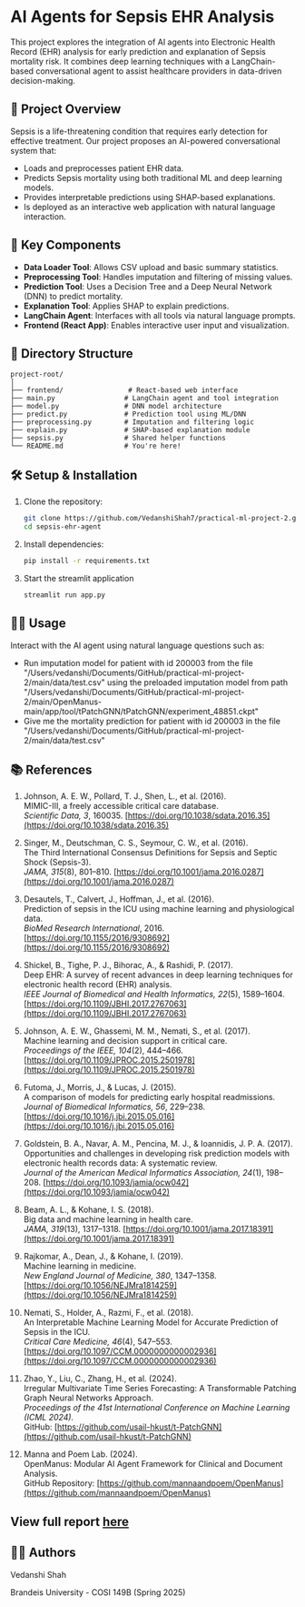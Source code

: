 
# AI Agents for Sepsis EHR Analysis

This project explores the integration of AI agents into Electronic Health Record (EHR) analysis for early prediction and explanation of Sepsis mortality risk. It combines deep learning techniques with a LangChain-based conversational agent to assist healthcare providers in data-driven decision-making.

## 🚀 Project Overview

Sepsis is a life-threatening condition that requires early detection for effective treatment. Our project proposes an AI-powered conversational system that:
- Loads and preprocesses patient EHR data.
- Predicts Sepsis mortality using both traditional ML and deep learning models.
- Provides interpretable predictions using SHAP-based explanations.
- Is deployed as an interactive web application with natural language interaction.

## 🧠 Key Components

- **Data Loader Tool**: Allows CSV upload and basic summary statistics.
- **Preprocessing Tool**: Handles imputation and filtering of missing values.
- **Prediction Tool**: Uses a Decision Tree and a Deep Neural Network (DNN) to predict mortality.
- **Explanation Tool**: Applies SHAP to explain predictions.
- **LangChain Agent**: Interfaces with all tools via natural language prompts.
- **Frontend (React App)**: Enables interactive user input and visualization.

## 📁 Directory Structure

```
project-root/
│
├── frontend/                # React-based web interface
├── main.py                 # LangChain agent and tool integration
├── model.py                # DNN model architecture
├── predict.py              # Prediction tool using ML/DNN
├── preprocessing.py        # Imputation and filtering logic
├── explain.py              # SHAP-based explanation module
├── sepsis.py               # Shared helper functions
└── README.md               # You're here!
```

## 🛠️ Setup & Installation

1. Clone the repository:
   ```bash
   git clone https://github.com/VedanshiShah7/practical-ml-project-2.git
   cd sepsis-ehr-agent
   ```

2. Install dependencies:
   ```bash
   pip install -r requirements.txt

3. Start the streamlit application
    ```bash
    streamlit run app.py

## 👩‍⚕️ Usage

Interact with the AI agent using natural language questions such as:
- Run imputation model for patient with id 200003 from the file "/Users/vedanshi/Documents/GitHub/practical-ml-project-2/main/data/test.csv" using the preloaded imputation model from path "/Users/vedanshi/Documents/GitHub/practical-ml-project-2/main/OpenManus-main/app/tool/tPatchGNN/tPatchGNN/experiment_48851.ckpt"
- Give me the mortality prediction for patient with id 200003 in the file "/Users/vedanshi/Documents/GitHub/practical-ml-project-2/main/data/test.csv"

## 📚 References

1. Johnson, A. E. W., Pollard, T. J., Shen, L., et al. (2016).  
   MIMIC-III, a freely accessible critical care database.  
   *Scientific Data, 3*, 160035. [https://doi.org/10.1038/sdata.2016.35](https://doi.org/10.1038/sdata.2016.35)

2. Singer, M., Deutschman, C. S., Seymour, C. W., et al. (2016).  
   The Third International Consensus Definitions for Sepsis and Septic Shock (Sepsis-3).  
   *JAMA, 315*(8), 801–810. [https://doi.org/10.1001/jama.2016.0287](https://doi.org/10.1001/jama.2016.0287)

3. Desautels, T., Calvert, J., Hoffman, J., et al. (2016).  
   Prediction of sepsis in the ICU using machine learning and physiological data.  
   *BioMed Research International*, 2016. [https://doi.org/10.1155/2016/9308692](https://doi.org/10.1155/2016/9308692)

4. Shickel, B., Tighe, P. J., Bihorac, A., & Rashidi, P. (2017).  
   Deep EHR: A survey of recent advances in deep learning techniques for electronic health record (EHR) analysis.  
   *IEEE Journal of Biomedical and Health Informatics, 22*(5), 1589–1604. [https://doi.org/10.1109/JBHI.2017.2767063](https://doi.org/10.1109/JBHI.2017.2767063)

5. Johnson, A. E. W., Ghassemi, M. M., Nemati, S., et al. (2017).  
   Machine learning and decision support in critical care.  
   *Proceedings of the IEEE, 104*(2), 444–466. [https://doi.org/10.1109/JPROC.2015.2501978](https://doi.org/10.1109/JPROC.2015.2501978)

6. Futoma, J., Morris, J., & Lucas, J. (2015).  
   A comparison of models for predicting early hospital readmissions.  
   *Journal of Biomedical Informatics, 56*, 229–238. [https://doi.org/10.1016/j.jbi.2015.05.016](https://doi.org/10.1016/j.jbi.2015.05.016)

7. Goldstein, B. A., Navar, A. M., Pencina, M. J., & Ioannidis, J. P. A. (2017).  
   Opportunities and challenges in developing risk prediction models with electronic health records data: A systematic review.  
   *Journal of the American Medical Informatics Association, 24*(1), 198–208. [https://doi.org/10.1093/jamia/ocw042](https://doi.org/10.1093/jamia/ocw042)

8. Beam, A. L., & Kohane, I. S. (2018).  
   Big data and machine learning in health care.  
   *JAMA, 319*(13), 1317–1318. [https://doi.org/10.1001/jama.2017.18391](https://doi.org/10.1001/jama.2017.18391)

9. Rajkomar, A., Dean, J., & Kohane, I. (2019).  
   Machine learning in medicine.  
   *New England Journal of Medicine, 380*, 1347–1358. [https://doi.org/10.1056/NEJMra1814259](https://doi.org/10.1056/NEJMra1814259)

10. Nemati, S., Holder, A., Razmi, F., et al. (2018).  
    An Interpretable Machine Learning Model for Accurate Prediction of Sepsis in the ICU.  
    *Critical Care Medicine, 46*(4), 547–553. [https://doi.org/10.1097/CCM.0000000000002936](https://doi.org/10.1097/CCM.0000000000002936)

11. Zhao, Y., Liu, C., Zhang, H., et al. (2024).  
    Irregular Multivariate Time Series Forecasting: A Transformable Patching Graph Neural Networks Approach.  
    *Proceedings of the 41st International Conference on Machine Learning (ICML 2024).*  
    GitHub: [https://github.com/usail-hkust/t-PatchGNN](https://github.com/usail-hkust/t-PatchGNN)

12. Manna and Poem Lab. (2024).  
    OpenManus: Modular AI Agent Framework for Clinical and Document Analysis.  
    GitHub Repository: [https://github.com/mannaandpoem/OpenManus](https://github.com/mannaandpoem/OpenManus)


## View full report [here](https://docs.google.com/document/d/1RtC93yPIw8yH2gbDPiGU0s51s2EClknmpqLDXZLwH9s/edit?usp=sharing)


## 👨‍💻 Authors
Vedanshi Shah

Brandeis University - COSI 149B (Spring 2025)
